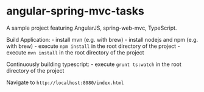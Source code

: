 angular-spring-mvc-tasks
========================

A sample project featuring AngularJS, spring-web-mvc, TypeScript.

Build Application:
    - install mvn (e.g. with brew)
    - install nodejs and npm (e.g. with brew)
    - execute `npm install` in the root directory of the project
    - execute `mvn install` in the root directory of the project

Continuously building typescript:
    - execute `grunt ts:watch` in the root directory of the project

Navigate to `http://localhost:8080/index.html`



